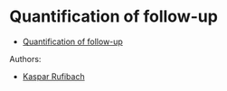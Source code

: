 # Quantification of follow-up

* [Quantification of follow-up](https://numbersman77.github.io/quantFU/quantFU.html)

Authors: 

* [Kaspar Rufibach](mailto:kaspar.rufibach@roche.com)
